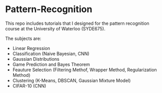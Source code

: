 # Pattern-Recognition

This repo includes tutorials that I designed for the pattern recognition course at the University of Waterloo (SYDE675). 

The subjects are:
- Linear Regression
- Classification (Naive Bayesian, CNN)
- Gaussian Distributions
- Game Prediction and Bayes Theorem
- Feauture Selection (Filtering Methof, Wrapper Method, Regularization Method)
- Clustering (K-Means, DBSCAN, Gaussian Mixture Model)
- CIFAR-10 (CNN)

